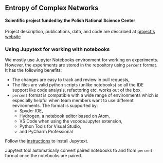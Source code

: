 ## Entropy of Complex Networks

#### Scientific project funded by the Polish National Science Center 

Project description, publications, data, and code are described at [project's website](https://megaduks.github.io/entropy-complex-networks/)

### Using Jupytext for working with notebooks

We mostly use Jupyter Notebooks environment for working on experiments.
However, the experiments are stored in the repository using `percent` format. 
It has the following benefits:
* The changes are easy to track and review in pull requests,
* The files are valid python scripts (unlike notebooks) so all the IDE support
like code analysis, refactoring etc. works out of the box,
* `percent` format is compatible with a wide range of environments which is
especially helpful when team members want to use different environments.
The format is supported by:
    * Spyder IDE,
    * Hydrogen, a notebook editor based on Atom,
    * VS Code when using the vscodeJupyter extension,
    * Python Tools for Visual Studio,
    * and PyCharm Professional
    
Follow the [instructions](https://jupytext.readthedocs.io/en/latest/install.html) to install Jupytext.

Jupytext tool automatically convert paired notebooks to and from `percent` format
once the notebooks are paired.

